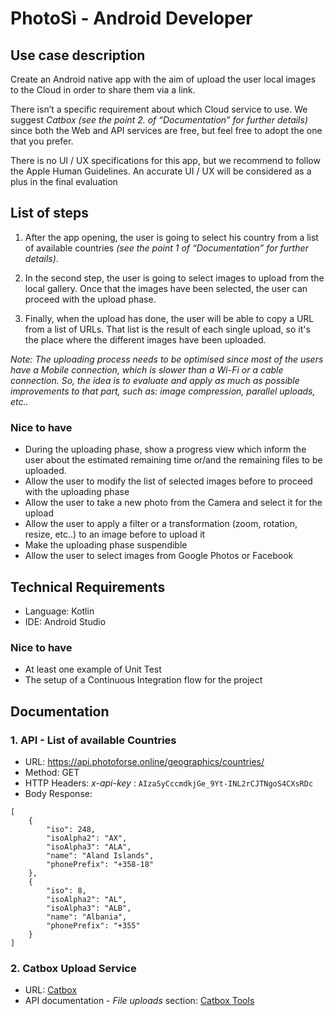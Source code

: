 # PhotoSì - Android Developer
## Use case description
Create an Android native app with the aim of upload the user local images to the Cloud in order to share them via a link.

There isn’t a specific requirement about which Cloud service to use.
We suggest *Catbox (see the point 2. of  “Documentation” for further details)* since both the Web and API services are free, but feel free to adopt the one that you prefer.

There is no UI / UX specifications for this app, but we recommend to follow the Apple Human Guidelines. An accurate UI / UX will be considered as a plus in the final evaluation

## List of steps
1. After the app opening, the user is going to select his country from a list of available countries *(see the point 1 of  “Documentation” for further details)*.

2. In the second step, the user is going to select images to upload from the local gallery.
   Once that the images have been selected, the user can proceed with the upload phase.

3. Finally, when the upload has done, the user will be able to copy a URL from a list of URLs.
   That list is the result of each single upload, so it's the place where the different images have been uploaded.

*Note:* *The uploading process needs to be optimised since most of the users have a Mobile connection, which is slower than a Wi-Fi or a cable connection.*
*So, the idea is to evaluate and apply as much as possible improvements to that part, such as: image compression, parallel uploads, etc..*

### Nice to have
- During the uploading phase, show a progress view which inform the user about the estimated remaining time or/and the remaining files to be uploaded.
- Allow the user to modify the list of selected images before to proceed with the uploading phase
- Allow the user to take a new photo from the Camera and select it for the upload
- Allow the user to apply a filter or a transformation (zoom, rotation, resize, etc..) to an image before to upload it
- Make the uploading phase suspendible
- Allow the user to select images from Google Photos or Facebook

## Technical Requirements
- Language: Kotlin
- IDE: Android Studio

### Nice to have
- At least one example of Unit Test
- The setup of a Continuous Integration flow for the project

## Documentation

### 1. API - List of available Countries

- URL: https://api.photoforse.online/geographics/countries/
- Method: GET
- HTTP Headers: *x-api-key* :  `AIzaSyCccmdkjGe_9Yt-INL2rCJTNgoS4CXsRDc`
- Body Response:
```
[
    {
        "iso": 248,
        "isoAlpha2": "AX",
        "isoAlpha3": "ALA",
        "name": "Aland Islands",
        "phonePrefix": "+358-18"
    },
    {
        "iso": 8,
        "isoAlpha2": "AL",
        "isoAlpha3": "ALB",
        "name": "Albania",
        "phonePrefix": "+355"
    }
]
```

### 2. Catbox Upload Service

- URL: [Catbox](https://catbox.moe)
- API documentation - *File uploads* section: [Catbox Tools](https://catbox.moe/tools.php)
